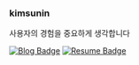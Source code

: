 ### kimsunin

사용자의 경험을 중요하게 생각합니다

[![Blog Badge](https://img.shields.io/badge/Blog-1d1f21?logo=Next.js&logoColor=white)](https://megadev.me)
[![Resume Badge](https://img.shields.io/badge/Notion-1d1f21?logo=notion&logoColor=white)](https://www.notion.so/suninkim/kimsunin-947b333fef434eef9c0d5c935dfc30d0)
